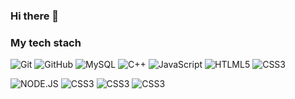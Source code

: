 ### Hi there 👋

<!--
**ChaeyoungPark1016/ChaeyoungPark1016** is a ✨ _special_ ✨ repository because its `README.md` (this file) appears on your GitHub profile.

Here are some ideas to get you started:

- 🔭 I’m currently working on ...
- 🌱 I’m currently learning ...
- 👯 I’m looking to collaborate on ...
- 🤔 I’m looking for help with ...
- 💬 Ask me about ...
- 📫 How to reach me: ...
- 😄 Pronouns: ...
- ⚡ Fun fact: ...
-->


<h3> My tech stach </h3>

![Git](https://img.shields.io/badge/-Git-orange?style=for-the-badge&logo=git&logoColor=white)
![GitHub](https://img.shields.io/badge/-GitHub-black?style=for-the-badge&logo=github&logoColor=white)
![MySQL](https://img.shields.io/badge/-MySQL-007ACC?style=for-the-badge&logo=mysql&logoColor=ffffff)
![C++](https://img.shields.io/badge/-C++-46a2f1?style=for-the-badge&logo=c++&logoColor=ffffff)
![JavaScript](https://img.shields.io/badge/-javascript-yellow?style=for-the-badge&logo=git&logoColor=white)
![HTLML5](https://img.shields.io/badge/-HTML5-F05032?style=for-the-badge&logo=html5&logoColor=ffffff)
![CSS3](https://img.shields.io/badge/-CSS3-007ACC?style=for-the-badge&logo=css3&logoColor=ffffff)

![NODE.JS](https://img.shields.io/badge/-NODE.JS-228B22?style=for-the-badge&logo=node.js&logoColor=ffffff)
![CSS3](https://img.shields.io/badge/-CSS3-007ACC?style=for-the-badge&logo=css3&logoColor=ffffff)
![CSS3](https://img.shields.io/badge/-CSS3-007ACC?style=for-the-badge&logo=css3&logoColor=ffffff)
![CSS3](https://img.shields.io/badge/-CSS3-007ACC?style=for-the-badge&logo=css3&logoColor=ffffff)
